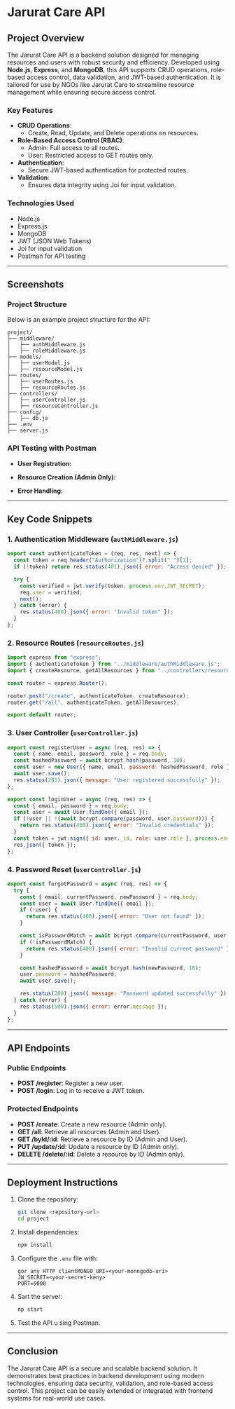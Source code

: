 # Jarurat Care API

## Project Overview

The Jarurat Care API is a backend solution designed for managing resources and users with robust security and efficiency. Developed using **Node.js**, **Express**, and **MongoDB**, this API supports CRUD operations, role-based access control, data validation, and JWT-based authentication. It is tailored for use by NGOs like Jarurat Care to streamline resource management while ensuring secure access control.

### Key Features

- **CRUD Operations**:
  - Create, Read, Update, and Delete operations on resources.
- **Role-Based Access Control (RBAC)**:
  - Admin: Full access to all routes.
  - User: Restricted access to GET routes only.
- **Authentication**:
  - Secure JWT-based authentication for protected routes.
- **Validation**:
  - Ensures data integrity using Joi for input validation.

### Technologies Used

- Node.js
- Express.js
- MongoDB
- JWT (JSON Web Tokens)
- Joi for input validation
- Postman for API testing

---

## Screenshots

### Project Structure

Below is an example project structure for the API:

```
project/
├── middleware/
│   ├── authMiddleware.js
│   ├── roleMiddleware.js
├── models/
│   ├── userModel.js
│   ├── resourceModel.js
├── routes/
│   ├── userRoutes.js
│   ├── resourceRoutes.js
├── controllers/
│   ├── userController.js
│   ├── resourceController.js
├── config/
│   ├── db.js
├── .env
├── server.js
```

### API Testing with Postman

- **User Registration:**

- **Resource Creation (Admin Only):**

- **Error Handling:**

---

## Key Code Snippets

### 1. Authentication Middleware (`authMiddleware.js`)

```javascript
export const authenticateToken = (req, res, next) => {
  const token = req.header("Authorization")?.split(" ")[1];
  if (!token) return res.status(401).json({ error: "Access denied" });

  try {
    const verified = jwt.verify(token, process.env.JWT_SECRET);
    req.user = verified;
    next();
  } catch (error) {
    res.status(400).json({ error: "Invalid token" });
  }
};
```

### 2. Resource Routes (`resourceRoutes.js`)

```javascript
import express from "express";
import { authenticateToken } from "../middleware/authMiddleware.js";
import { createResource, getAllResources } from "../controllers/resourceController.js";

const router = express.Router();

router.post("/create", authenticateToken, createResource);
router.get("/all", authenticateToken, getAllResources);

export default router;
```

### 3. User Controller (`userController.js`)

```javascript
export const registerUser = async (req, res) => {
  const { name, email, password, role } = req.body;
  const hashedPassword = await bcrypt.hash(password, 10);
  const user = new User({ name, email, password: hashedPassword, role });
  await user.save();
  res.status(201).json({ message: "User registered successfully" });
};

export const loginUser = async (req, res) => {
  const { email, password } = req.body;
  const user = await User.findOne({ email });
  if (!user || !(await bcrypt.compare(password, user.password))) {
    return res.status(400).json({ error: "Invalid credentials" });
  }
  const token = jwt.sign({ id: user._id, role: user.role }, process.env.JWT_SECRET, { expiresIn: "1h" });
  res.json({ token });
};
```

### 4. Password Reset (`userController.js`)

```javascript
export const forgotPassword = async (req, res) => {
  try {
    const { email, currentPassword, newPassword } = req.body;
    const user = await User.findOne({ email });
    if (!user) {
      return res.status(400).json({ error: "User not found" });
    }

    const isPasswordMatch = await bcrypt.compare(currentPassword, user.password);
    if (!isPasswordMatch) {
      return res.status(400).json({ error: "Invalid current password" });
    }

    const hashedPassword = await bcrypt.hash(newPassword, 10);
    user.password = hashedPassword;
    await user.save();

    res.status(200).json({ message: "Password updated successfully" });
  } catch (error) {
    res.status(500).json({ error: error.message });
  }
};
```

---

## API Endpoints

### Public Endpoints

- **POST /register**: Register a new user.
- **POST /login**: Log in to receive a JWT token.

### Protected Endpoints

- **POST /create**: Create a new resource (Admin only).
- **GET /all**: Retrieve all resources (Admin and User).
- **GET /byId/:id**: Retrieve a resource by ID (Admin and User).
- **PUT /update/:id**: Update a resource by ID (Admin only).
- **DELETE /delete/:id**: Delete a resource by ID (Admin only).

---

## Deployment Instructions

1. Clone the repository:

   ```bash
   git clone <repository-url>
   cd project
   ```

2. Install dependencies:

   ```bash
   npm install
   ```

3. Configure the `.env` file with:

   ```env
   gor any HTTP clientMONGO_URI=<your-monngodb-uri>
   JW_SECRET=<your-secret-keny>
   PORT=5000
   ```

4. Sart the server:

   ```bash
   np start
   ```

5. Test the API u sing Postman.

---

## Conclusion

The Jarurat Care API is a secure and scalable backend solution. It demonstrates best practices in backend development using modern technologies, ensuring data security, validation, and role-based access control. This project can be easily extended or integrated with frontend systems for real-world use cases.

